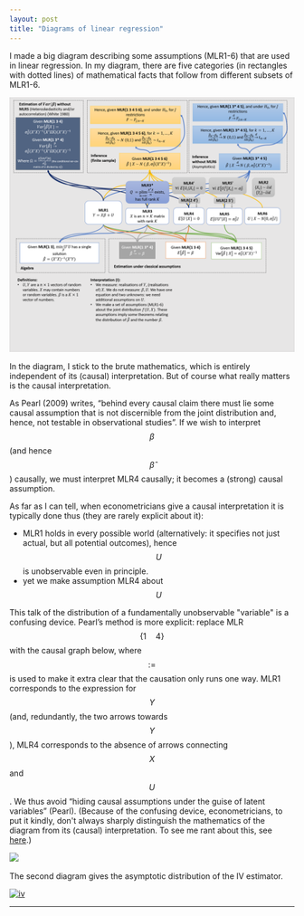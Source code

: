 ```yaml
---
layout: post
title: "Diagrams of linear regression"
---
```


I made a big diagram describing some assumptions (MLR1-6) that are used in linear regression. In my diagram, there are five categories (in rectangles with dotted lines) of mathematical facts that follow from different subsets of MLR1-6.

[![thelinearmodel](/images/linear-regression-diagram.png)](/images/linear-regression-diagram.png)

In the diagram, I stick to the brute mathematics, which is entirely independent of its (causal) interpretation. But of course what really matters is the causal interpretation.

As Pearl (2009) writes, “behind every causal claim there must lie some causal assumption that is not discernible from the joint distribution and, hence, not testable in observational studies”. If we wish to interpret $$\beta$$ (and hence $$\hat{\beta}$$) causally, we must interpret MLR4 causally; it becomes a (strong) causal assumption.

As far as I can tell, when econometricians give a causal interpretation it is typically done thus (they are rarely explicit about it):

* MLR1 holds in every possible world (alternatively: it specifies not just actual, but all potential outcomes), hence $$U$$ is unobservable even in principle.
* yet we make assumption MLR4 about $$U$$

This talk of the distribution of a fundamentally unobservable "variable" is a confusing device. Pearl’s method is more explicit: replace MLR$$\{1 \quad 4\}$$ with the causal graph below, where $$:=$$ is used to make it extra clear that the causation only runs one way. MLR1 corresponds to the expression for $$Y$$ (and, redundantly, the two arrows towards $$Y$$), MLR4 corresponds to the absence of arrows connecting $$X$$ and $$U$$. We thus avoid “hiding causal assumptions under the guise of latent variables” (Pearl). (Because of the confusing device, econometricians, to put it kindly, don't always sharply distinguish the mathematics of the diagram from its (causal) interpretation. To see me rant about this, see [here](/econometrics-notation/#inconsistent-causal-language).)

![](/images/regression-causal-diagram.png)

The second diagram gives the asymptotic distribution of the IV estimator.

[![iv](/images/instrumental-variables.png)](/images/instrumental-variables.png)

<hr> <!-- hr to be added before footnotes-->